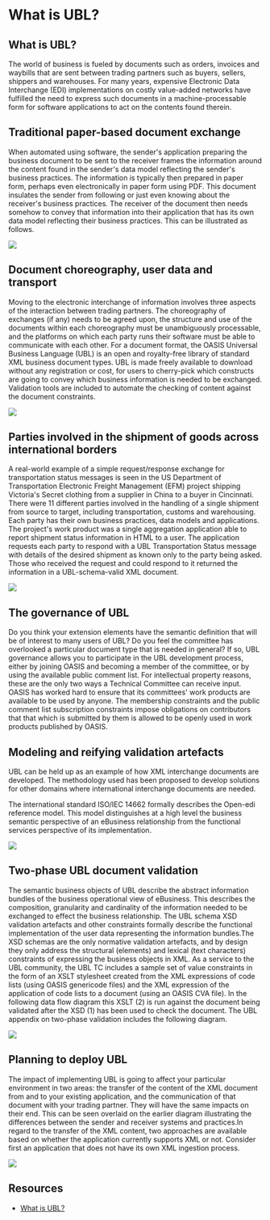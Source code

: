 # What is UBL?

## What is UBL?

The world of business is fueled by documents such as orders, invoices and waybills that are sent between trading partners such as buyers, sellers, shippers and warehouses. For many years, expensive Electronic Data Interchange (EDI) implementations on costly value-added networks have fulfilled the need to express such documents in a machine-processable form for software applications to act on the contents found therein. 

## Traditional paper-based document exchange 

When automated using software, the sender's application preparing the business document to be sent to the receiver frames the information around the content found in the sender's data model reflecting the sender's business practices. The information is typically then prepared in paper form, perhaps even electronically in paper form using PDF. This document insulates the sender from following or just even knowing about the receiver's business practices. The receiver of the document then needs somehow to convey that information into their application that has its own data model reflecting their business practices. This can be illustrated as follows.

<img src="https://github.com/pondersource/peppol-php/blob/main/docs/pics/ubl.png?raw=true"/>

## Document choreography, user data and transport 

Moving to the electronic interchange of information involves three aspects of the interaction between trading partners. The choreography of exchanges (if any) needs to be agreed upon, the structure and use of the documents within each choreography must be unambiguously processable, and the platforms on which each party runs their software must be able to communicate with each other.
For a document format, the OASIS Universal Business Language (UBL) is an open and royalty-free library of standard XML business document types. UBL is made freely available to download without any registration or cost, for users to cherry-pick which constructs are going to convey which business information is needed to be exchanged. Validation tools are included to automate the checking of content against the document constraints.

<img src="https://github.com/pondersource/peppol-php/blob/main/docs/pics/ubl-1.png?raw=true"/>

## Parties involved in the shipment of goods across international borders 

A real-world example of a simple request/response exchange for transportation status messages is seen in the US Department of Transportation Electronic Freight Management (EFM) project shipping Victoria's Secret clothing from a supplier in China to a buyer in Cincinnati. There were 11 different parties involved in the handling of a single shipment from source to target, including transportation, customs and warehousing. Each party has their own business practices, data models and applications. The project's work product was a single aggregation application able to report shipment status information in HTML to a user. The application requests each party to respond with a UBL Transportation Status message with details of the desired shipment as known only to the party being asked. Those who received the request and could respond to it returned the information in a UBL-schema-valid XML document. 

<img src="https://github.com/pondersource/peppol-php/blob/main/docs/pics/ubl-3.png?raw=true"/>

## The governance of UBL

Do you think your extension elements have the semantic definition that will be of interest to many users of UBL? Do you feel the committee has overlooked a particular document type that is needed in general? If so, UBL governance allows you to participate in the UBL development process, either by joining OASIS and becoming a member of the committee, or by using the available public comment list. For intellectual property reasons, these are the only two ways a Technical Committee can receive input. OASIS has worked hard to ensure that its committees' work products are available to be used by anyone. The membership constraints and the public comment list subscription constraints impose obligations on contributors that that which is submitted by them is allowed to be openly used in work products published by OASIS.

## Modeling and reifying validation artefacts

UBL can be held up as an example of how XML interchange documents are developed. The methodology used has been proposed to develop solutions for other domains where international interchange documents are needed.

The international standard ISO/IEC 14662 formally describes the Open-edi reference model. This model distinguishes at a high level the business semantic perspective of an eBusiness relationship from the functional services perspective of its implementation.

<img src="https://github.com/pondersource/peppol-php/blob/main/docs/pics/ubl-4.png?raw=true"/>

## Two-phase UBL document validation 

The semantic business objects of UBL describe the abstract information bundles of the business operational view of eBusiness. This describes the composition, granularity and cardinality of the information needed to be exchanged to effect the business relationship. The UBL schema XSD validation artefacts and other constraints formally describe the functional implementation of the user data representing the information bundles.The XSD schemas are the only normative validation artefacts, and by design they only address the structural (elements) and lexical (text characters) constraints of expressing the business objects in XML. As a service to the UBL community, the UBL TC includes a sample set of value constraints in the form of an XSLT stylesheet created from the XML expressions of code lists (using OASIS genericode files) and the XML expression of the application of code lists to a document (using an OASIS CVA file). In the following data flow diagram this XSLT (2) is run against the document being validated after the XSD (1) has been used to check the document. The UBL appendix on two-phase validation includes the following diagram.

<img src="https://github.com/pondersource/peppol-php/blob/main/docs/pics/ubl-5.png?raw=true"/>

## Planning to deploy UBL

The impact of implementing UBL is going to affect your particular environment in two areas: the transfer of the content of the XML document from and to your existing application, and the communication of that document with your trading partner. They will have the same impacts on their end. This can be seen overlaid on the earlier diagram illustrating the differences between the sender and receiver systems and practices.In regard to the transfer of the XML content, two approaches are available based on whether the application currently supports XML or not. Consider first an application that does not have its own XML ingestion process.

<img src="https://github.com/pondersource/peppol-php/blob/main/docs/pics/ubl-6.png?raw=true"/>

## Resources

* [What is UBL?](https://www.xml.com/articles/2017/01/01/what-is-ubl/)